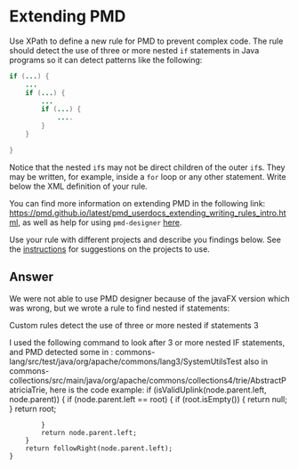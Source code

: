 # Extending PMD

Use XPath to define a new rule for PMD to prevent complex code. The rule should detect the use of three or more nested `if` statements in Java programs so it can detect patterns like the following:

```Java
if (...) {
    ...
    if (...) {
        ...
        if (...) {
            ....
        }
    }

}
```
Notice that the nested `if`s may not be direct children of the outer `if`s. They may be written, for example, inside a `for` loop or any other statement.
Write below the XML definition of your rule.

You can find more information on extending PMD in the following link: https://pmd.github.io/latest/pmd_userdocs_extending_writing_rules_intro.html, as well as help for using `pmd-designer` [here](https://github.com/selabs-ur1/VV-ISTIC-TP2/blob/master/exercises/designer-help.md).

Use your rule with different projects and describe you findings below. See the [instructions](../sujet.md) for suggestions on the projects to use.

## Answer
We were not able to use PMD designer because of the javaFX version which was wrong, but we wrote a rule to find nested if statements:

<?xml version="1.0"?>

<ruleset name="Custom Rules">
    <description>
        Custom rules
    </description>
    <rule
    name="MandatoryBracesOnIf"
    language="java"
    message="detect the use of three or more nested if statements"
    class="net.sourceforge.pmd.lang.rule.XPathRule">
    <description>
        detect the use of three or more nested if statements
    </description>
    <priority>3</priority>
    <properties>
        <property name="xpath">
        <value><![CDATA[
            //IfStatement[descendant :: IfStatement[descendant :: IfStatement]]
        ]]></value>
        </property>
    </properties>
    </rule>
</ruleset>

I used the following command to look after 3 or more nested IF statements, and PMD detected some in : commons-lang/src/test/java/org/apache/commons/lang3/SystemUtilsTest
also in commons-collections/src/main/java/org/apache/commons/collections4/trie/AbstractPatriciaTrie, here is the code example:
if (isValidUplink(node.parent.left, node.parent)) {
            if (node.parent.left == root) {
                if (root.isEmpty()) {
                    return null;
                }
                return root;

            }
            return node.parent.left;
        }
        return followRight(node.parent.left);
    }
